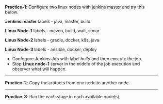 
**Practice-1**: Configure two linux nodes with jenkins master and try this below.

**Jenkins master** labels - java, master, build

**Linux Node-1** labels - maven, build, wait, sonar

**Linux Node-2** labels - gradle, docker, k8s, java

**Linux Node-3** labels - ansible, docker, deploy


* Confogure Jenkins Job with label *build* and then execute the job.
* Stop **Linux node-1** server in the middle of the job execution and observer what will happen.

-------

**Practice-2**: Copy the artifacts from one node to another node.

-------

**Practice-3**: Run the each stage in each available node(s).




